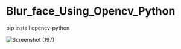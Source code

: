 # Blur_face_Using_Opencv_Python

pip install opencv-python

![Screenshot (197)](https://github.com/Abhijit28012002/Blur_face_Using_Opencv_Python/assets/91789931/dc35a4b0-2f67-4b27-8325-8e6aa18438c4)
